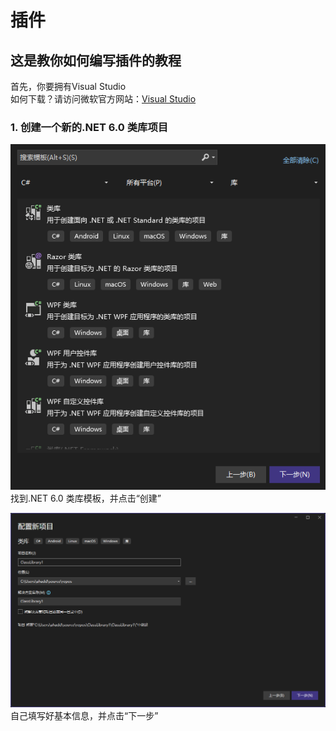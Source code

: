 # 插件

## 这是教你如何编写插件的教程

首先，你要拥有Visual Studio  
如何下载？请访问微软官方网站：<a href="https://visualstudio.microsoft.com/downloads">Visual Studio</a>  
  
### 1. 创建一个新的.NET 6.0 类库项目  
![创建项目](/img/NewNETProject/ProjectType.png)
找到.NET 6.0 类库模板，并点击“创建”  

![创建项目](/img/NewNETProject/EcitNameProject.png)
自己填写好基本信息，并点击“下一步”  